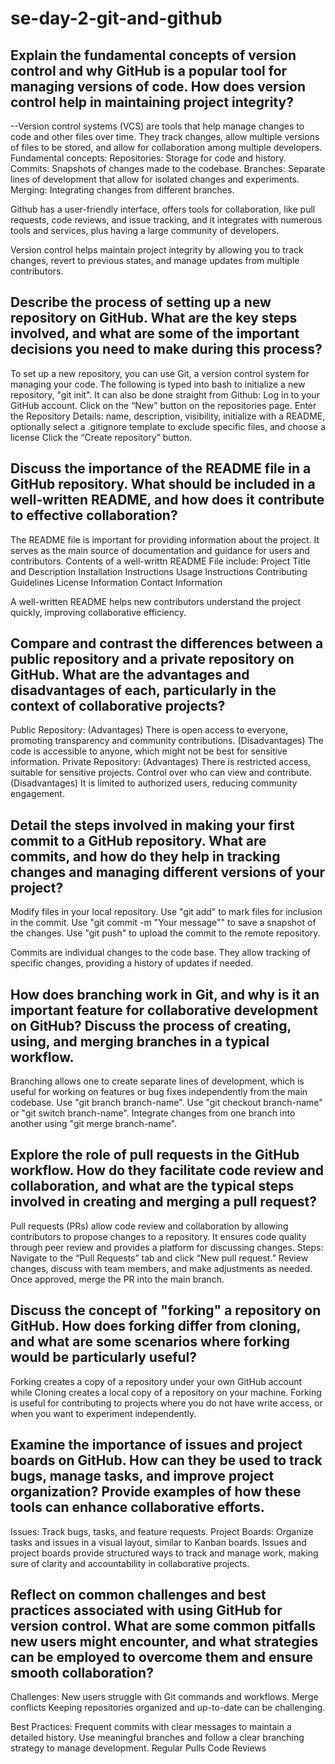 # se-day-2-git-and-github
## Explain the fundamental concepts of version control and why GitHub is a popular tool for managing versions of code. How does version control help in maintaining project integrity?
--Version control systems (VCS) are tools that help manage changes to code and other files over time. They track changes, allow multiple versions of files to be stored, and allow for collaboration among multiple developers. Fundamental concepts:
    Repositories: Storage for code and history.
    Commits: Snapshots of changes made to the codebase.
    Branches: Separate lines of development that allow for isolated changes and experiments.
    Merging: Integrating changes from different branches.

Github has a user-friendly interface, offers tools for collaboration, like pull requests, code reviews, and issue tracking, and it integrates with numerous tools and services, plus having a large community of developers.

Version control helps maintain project integrity by allowing you to track changes, revert to previous states, and manage updates from multiple contributors.

## Describe the process of setting up a new repository on GitHub. What are the key steps involved, and what are some of the important decisions you need to make during this process?
To set up a new repository, you can use Git, a version control system for managing your code. The following is typed into bash to initialize a new repository, "git init".
It can also be done straight from Github:
Log in to your GitHub account.
Click on the “New” button on the repositories page.
Enter the Repository Details: name, description, visibility, initialize with a README, optionally select a .gitignore template to exclude specific files, and choose a license
Click the “Create repository” button.

## Discuss the importance of the README file in a GitHub repository. What should be included in a well-written README, and how does it contribute to effective collaboration?
The README file is important for providing information about the project. It serves as the main source of documentation and guidance for users and contributors.
Contents of a well-writtn README File include:
Project Title and Description
Installation Instructions
Usage Instructions
Contributing Guidelines
License Information
Contact Information

A well-written README helps new contributors understand the project quickly, improving collaborative efficiency.

## Compare and contrast the differences between a public repository and a private repository on GitHub. What are the advantages and disadvantages of each, particularly in the context of collaborative projects?
Public Repository:
(Advantages) There is open access to everyone, promoting transparency and community contributions.
(Disadvantages) The code is accessible to anyone, which might not be best for sensitive information.
Private Repository:
(Advantages) There is restricted access, suitable for sensitive projects. Control over who can view and contribute.
(Disadvantages) It is limited to authorized users, reducing community engagement.

## Detail the steps involved in making your first commit to a GitHub repository. What are commits, and how do they help in tracking changes and managing different versions of your project?
Modify files in your local repository.
Use "git add" to mark files for inclusion in the commit.
Use "git commit -m "Your message"" to save a snapshot of the changes.
Use "git push" to upload the commit to the remote repository.

Commits are individual changes to the code base. They allow tracking of specific changes, providing a history of updates if needed.

## How does branching work in Git, and why is it an important feature for collaborative development on GitHub? Discuss the process of creating, using, and merging branches in a typical workflow.
Branching allows one to create separate lines of development, which is useful for working on features or bug fixes independently from the main codebase.
Use "git branch branch-name".
Use "git checkout branch-name" or "git switch branch-name".
Integrate changes from one branch into another using "git merge branch-name".

## Explore the role of pull requests in the GitHub workflow. How do they facilitate code review and collaboration, and what are the typical steps involved in creating and merging a pull request?
Pull requests (PRs) allow code review and collaboration by allowing contributors to propose changes to a repository. It ensures code quality through peer review and provides a platform for discussing changes.
Steps:
Navigate to the “Pull Requests” tab and click “New pull request.”
Review changes, discuss with team members, and make adjustments as needed.
Once approved, merge the PR into the main branch.

## Discuss the concept of "forking" a repository on GitHub. How does forking differ from cloning, and what are some scenarios where forking would be particularly useful?
Forking creates a copy of a repository under your own GitHub account while Cloning creates a local copy of a repository on your machine.
Forking is useful for contributing to projects where you do not have write access, or when you want to experiment independently.

## Examine the importance of issues and project boards on GitHub. How can they be used to track bugs, manage tasks, and improve project organization? Provide examples of how these tools can enhance collaborative efforts.
Issues: Track bugs, tasks, and feature requests.
Project Boards: Organize tasks and issues in a visual layout, similar to Kanban boards.
Issues and project boards provide structured ways to track and manage work, making sure of clarity and accountability in collaborative projects.

## Reflect on common challenges and best practices associated with using GitHub for version control. What are some common pitfalls new users might encounter, and what strategies can be employed to overcome them and ensure smooth collaboration?
Challenges:
New users struggle with Git commands and workflows.
Merge conflicts
Keeping repositories organized and up-to-date can be challenging.

Best Practices:
Frequent commits with clear messages to maintain a detailed history.
Use meaningful branches and follow a clear branching strategy to manage development.
Regular Pulls
Code Reviews

